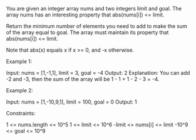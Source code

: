 You are given an integer array nums and two integers limit and goal. The
array nums has an interesting property that abs(nums[i]) <= limit.

Return the minimum number of elements you need to add to make the sum of the
array equal to goal. The array must maintain its property that abs(nums[i])
<= limit.

Note that abs(x) equals x if x >= 0, and -x otherwise.


Example 1:


Input: nums = [1,-1,1], limit = 3, goal = -4
Output: 2
Explanation: You can add -2 and -3, then the sum of the array will be 1 - 1 +
1 - 2 - 3 = -4.


Example 2:


Input: nums = [1,-10,9,1], limit = 100, goal = 0
Output: 1



Constraints:


1 <= nums.length <= 10^5
1 <= limit <= 10^6
-limit <= nums[i] <= limit
-10^9 <= goal <= 10^9




